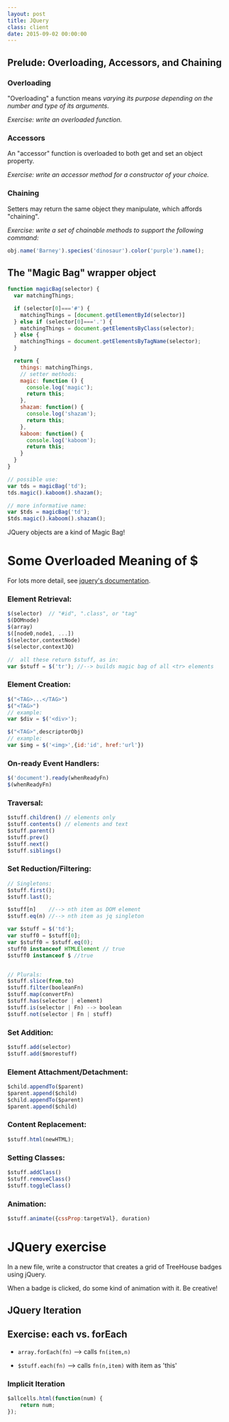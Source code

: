 ```yaml
---
layout: post
title: JQuery
class: client
date: 2015-09-02 00:00:00
---
```


## Prelude: Overloading, Accessors, and Chaining

### Overloading

"Overloading" a function means _varying its purpose depending on the number and type of its arguments_.

_Exercise: write an overloaded function._

### Accessors

An "accessor" function is overloaded to both get and set an object property.

_Exercise: write an accessor method for a constructor of your choice._

### Chaining

Setters may return the same object they manipulate, which affords "chaining".

_Exercise: write a set of chainable methods to support the following command:_
```js
obj.name('Barney').species('dinosaur').color('purple').name();
```

## The "Magic Bag" wrapper object

```js
function magicBag(selector) {
  var matchingThings;

  if (selector[0]==='#') {
    matchingThings = [document.getElementById(selector)]
  } else if (selector[0]==='.') {
    matchingThings = document.getElementsByClass(selector);
  } else {
    matchingThings = document.getElementsByTagName(selector);
  }

  return {
    things: matchingThings,
    // setter methods:
    magic: function () {
      console.log('magic');
      return this;
    },
    shazam: function() {
      console.log('shazam');
      return this;
    },
    kaboom: function() {
      console.log('kaboom');
      return this;
    }
  }
}

// possible use:
var tds = magicBag('td');
tds.magic().kaboom().shazam();

// more informative name:
var $tds = magicBag('td');
$tds.magic().kaboom().shazam();
```

JQuery objects are a kind of Magic Bag!

# Some Overloaded Meaning of $

For lots more detail, see [jquery's documentation](http://api.jquery.com).

### Element Retrieval:

```js
$(selector)  // "#id", ".class", or "tag"
$(DOMnode)
$(array)
$([node0,node1, ...])
$(selector,contextNode)
$(selector,contextJQ)

//  all these return $stuff, as in:
var $stuff = $('tr'); //--> builds magic bag of all <tr> elements
```

### Element Creation:

```js
$("<TAG>...</TAG>")
$("<TAG>")
// example:
var $div = $('<div>');

$("<TAG>",descriptorObj)
// example:
var $img = $('<img>',{id:'id', href:'url'})
```

### On-ready Event Handlers:

```js
$('document').ready(whenReadyFn)
$(whenReadyFn)
```

### Traversal:

```js
$stuff.children() // elements only
$stuff.contents() // elements and text
$stuff.parent()
$stuff.prev()
$stuff.next()
$stuff.siblings()
```

### Set Reduction/Filtering:

```js
// Singletons:
$stuff.first();
$stuff.last();

$stuff[n]    //--> nth item as DOM element
$stuff.eq(n) //--> nth item as jq singleton

var $stuff = $('td');
var stuff0 = $stuff[0];
var $stuff0 = $stuff.eq(0);
stuff0 instanceof HTMLElement // true
$stuff0 instanceof $ //true


// Plurals:
$stuff.slice(from,to)
$stuff.filter(booleanFn)
$stuff.map(convertFn)
$stuff.has(selector | element)
$stuff.is(selector | Fn) --> boolean
$stuff.not(selector | Fn | stuff)
```

### Set Addition:

```js
$stuff.add(selector)
$stuff.add($morestuff)
```


### Element Attachment/Detachment:

```js
$child.appendTo($parent)
$parent.append($child)
$child.appendTo($parent)
$parent.append($child)
```

### Content Replacement:

```js
$stuff.html(newHTML);
```


### Setting Classes:

```js
$stuff.addClass()
$stuff.removeClass()
$stuff.toggleClass()
```

### Animation:

```js
$stuff.animate({cssProp:targetVal}, duration)
```


# JQuery exercise

In a new file, write a constructor that creates a grid of TreeHouse badges using jQuery.

When a badge is clicked, do some kind of animation with it.  Be creative!


## JQuery Iteration

## Exercise: each vs. forEach

* `array.forEach(fn)` --> calls `fn(item,n)`

* `$stuff.each(fn)`   --> calls `fn(n,item)` with item as 'this'


### Implicit Iteration

```js
$allcells.html(function(num) {
	return num;
});
```
